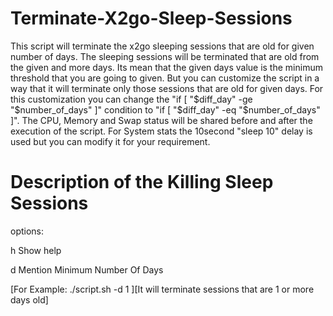 # Terminate-X2go-Sleep-Sessions
This script will terminate the x2go sleeping sessions that are old for given number of days. The sleeping sessions will be terminated that are old from the given and more days. Its mean that the given days value is the minimum threshold that you are going to given. But you can customize the script in a way that it will terminate only those sessions that are old for given days. For this customization you can change the "if [ "$diff_day" -ge "$number_of_days" ]" condition to "if [ "$diff_day" -eq "$number_of_days" ]". The CPU, Memory and Swap status will be shared before and after the execution of the script. For System stats the 10second "sleep 10" delay is used but you can modify it for your requirement.   


# Description of the Killing Sleep Sessions

options:

h     Show help

d     Mention Minimum Number Of Days


[For Example: ./script.sh -d 1 ][It will terminate sessions that are 1 or more days old]
